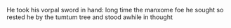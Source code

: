 He took his vorpal sword in hand:
long time the manxome foe he sought
so rested he by the tumtum tree
and stood awhile in thought
